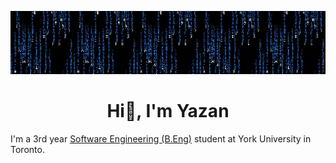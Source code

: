 <p align="center">
  <img src="matrix.gif" alt="Matrix GIF">
</p>
<h1 align="center">Hi👋, I'm Yazan</h1>
<p>
  I'm a 3rd year <a href="https://lassonde.yorku.ca/academics/software-engineering" target="_blank">Software Engineering (B.Eng)</a> student at York University in Toronto.
</p>



